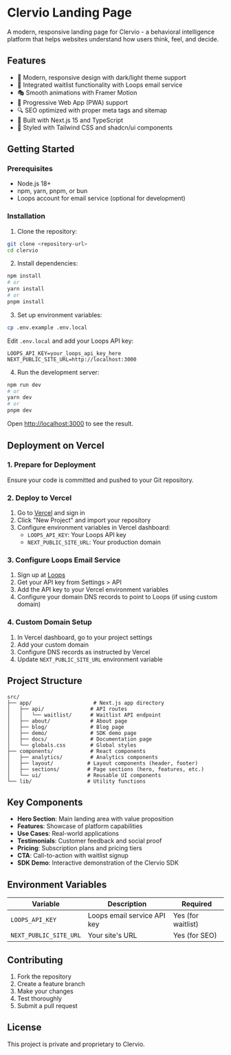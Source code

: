 # Clervio Landing Page

A modern, responsive landing page for Clervio - a behavioral intelligence platform that helps websites understand how users think, feel, and decide.

## Features

- 🎨 Modern, responsive design with dark/light theme support
- 📧 Integrated waitlist functionality with Loops email service
- 🎭 Smooth animations with Framer Motion
- 📱 Progressive Web App (PWA) support
- 🔍 SEO optimized with proper meta tags and sitemap
- 🚀 Built with Next.js 15 and TypeScript
- 💅 Styled with Tailwind CSS and shadcn/ui components

## Getting Started

### Prerequisites

- Node.js 18+ 
- npm, yarn, pnpm, or bun
- Loops account for email service (optional for development)

### Installation

1. Clone the repository:
```bash
git clone <repository-url>
cd clervio
```

2. Install dependencies:
```bash
npm install
# or
yarn install
# or
pnpm install
```

3. Set up environment variables:
```bash
cp .env.example .env.local
```

Edit `.env.local` and add your Loops API key:
```
LOOPS_API_KEY=your_loops_api_key_here
NEXT_PUBLIC_SITE_URL=http://localhost:3000
```

4. Run the development server:
```bash
npm run dev
# or
yarn dev
# or
pnpm dev
```

Open [http://localhost:3000](http://localhost:3000) to see the result.

## Deployment on Vercel

### 1. Prepare for Deployment

Ensure your code is committed and pushed to your Git repository.

### 2. Deploy to Vercel

1. Go to [Vercel](https://vercel.com) and sign in
2. Click "New Project" and import your repository
3. Configure environment variables in Vercel dashboard:
   - `LOOPS_API_KEY`: Your Loops API key
   - `NEXT_PUBLIC_SITE_URL`: Your production domain

### 3. Configure Loops Email Service

1. Sign up at [Loops](https://loops.so)
2. Get your API key from Settings > API
3. Add the API key to your Vercel environment variables
4. Configure your domain DNS records to point to Loops (if using custom domain)

### 4. Custom Domain Setup

1. In Vercel dashboard, go to your project settings
2. Add your custom domain
3. Configure DNS records as instructed by Vercel
4. Update `NEXT_PUBLIC_SITE_URL` environment variable

## Project Structure

```
src/
├── app/                    # Next.js app directory
│   ├── api/               # API routes
│   │   └── waitlist/      # Waitlist API endpoint
│   ├── about/             # About page
│   ├── blog/              # Blog page
│   ├── demo/              # SDK demo page
│   ├── docs/              # Documentation page
│   └── globals.css        # Global styles
├── components/            # React components
│   ├── analytics/         # Analytics components
│   ├── layout/           # Layout components (header, footer)
│   ├── sections/         # Page sections (hero, features, etc.)
│   └── ui/               # Reusable UI components
└── lib/                  # Utility functions
```

## Key Components

- **Hero Section**: Main landing area with value proposition
- **Features**: Showcase of platform capabilities
- **Use Cases**: Real-world applications
- **Testimonials**: Customer feedback and social proof
- **Pricing**: Subscription plans and pricing tiers
- **CTA**: Call-to-action with waitlist signup
- **SDK Demo**: Interactive demonstration of the Clervio SDK

## Environment Variables

| Variable | Description | Required |
|----------|-------------|---------|
| `LOOPS_API_KEY` | Loops email service API key | Yes (for waitlist) |
| `NEXT_PUBLIC_SITE_URL` | Your site's URL | Yes (for SEO) |

## Contributing

1. Fork the repository
2. Create a feature branch
3. Make your changes
4. Test thoroughly
5. Submit a pull request

## License

This project is private and proprietary to Clervio.
